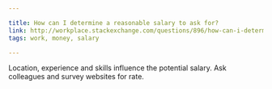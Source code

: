 ```yaml
---

title: How can I determine a reasonable salary to ask for?
link: http://workplace.stackexchange.com/questions/896/how-can-i-determine-a-reasonable-salary-to-ask-for
tags: work, money, salary

---
```


Location, experience and skills influence the potential salary.
Ask colleagues and survey websites for rate.
